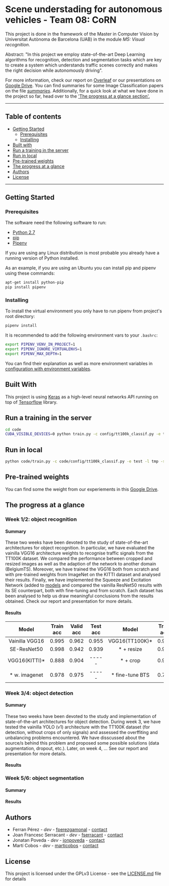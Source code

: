 # Scene understading for autonomous vehicles - Team 08: CoRN
This project is done in the framework of the Master in Computer Vision by
Universitat Autònoma de Barcelona (UAB) in the module _M5: Visual recognition_.

Abstract: "In this project we employ state-of-the-art Deep Learning algorithms for recognition, detection and segmentation tasks which are key to create a system which understands traffic scenes correctly and makes the right decision while autonomously driving".

For more information, check our report on [Overleaf][overleaf] or our presentations on [Google Drive][gdrive]. You can find summaries for some Image Classification papers on the file [_summaries_](Summaries/summaries.md). Additionally, for a quick look at what we have done in the project so far, head over to the ['The progress at a glance section'.](#the-progress-at-a-glance)
___
## Table of contents
* [Getting Started](#getting-started)
  * [Prerequisites](#prerequisites)
  * [Installing](#installing)
* [Built with](#built-with)
* [Run a training in the server](#run-a-training-in-the-server)
* [Run in local](#run-in-local)
* [Pre-trained weights](#pre-trained-weights)
* [The progress at a glance](#the-progress-at-a-glance)
* [Authors](#authors)
* [License](#license)
___
## Getting Started

### Prerequisites
The software need the following software to run:

- [Python 2.7][python27]
- [pip][pip-pypi]
- [Pipenv][pipenv-docs]

If you are using any Linux distribution is most probable you already have a
running version of Python installed.

As an example, if you are using an Ubuntu you can install pip and pipenv using
these commands:

```sh
apt-get install python-pip
pip install pipenv
```


### Installing
To install the virtual environment you only have to run pipenv from project's
root directory:

```sh
pipenv install
```

It is recommended to add the following environment vars to your `.bashrc`:

```sh
export PIPENV_VENV_IN_PROJECT=1
export PIPENV_IGNORE_VIRTUALENVS=1
export PIPENV_MAX_DEPTH=1
```

You can find their explanation as well as more environment variables in
[configuration with environment variables][pipenv-env-vars].


## Built With
This project is using [Keras][keras] as a high-level neural networks API running
on top of [Tensorflow][tf] library.

## Run a training in the server

```bash
cd code
CUDA_VISIBLE_DEVICES=0 python train.py -c config/tt100k_classif.py -e test -l /home/master/tmp -s /data/module5/
```

## Run in local

```bash
python code/train.py -c code/config/tt100k_classif.py -e test -l tmp -s data
```

## Pre-trained weights

<!-- TODO: add their configs! -->
You can find some the weight from our experiements in this [Google 
Drive][weights].

## The progress at a glance
### Week 1/2: object recognition
#### Summary
These two weeks have been devoted to the study of state-of-the-art architectures for object recognition. In particular, we have evaluated the vainilla VGG16 architecture weights to recognise traffic signals from the TT100K dataset. We compared the performance between cropped and resized images as well as the adaption of the network to another domain (BelgiumTS). Moreover, we have trained the VGG16 both from scratch and with pre-trained weights from ImageNet on the KITTI dataset and analysed their results. Finally, we have implemented the Squeeze and Excitation Network (added to [models](code/models) and compared the vainilla ResNet50 results with its SE counterpart, both with fine-tuning and from scratch. Each dataset has been analysed to help us draw meaningful conclusions from the results obtained. Check our report and presentation for more details.
#### Results

| Model          | Train acc     | Valid acc     | Test acc      | Model         | Train acc     | Valid acc     | Test acc     |
| :-------------:|:-------------:|:-------------:|:-------------:|:-------------:|:-------------:|:-------------:|:-------------:
| Vainilla VGG16 | 0.995         | 0.962         |  0.955        |VGG16(TT100K)* | 0.990         | 0.842         | 0.814        |
| SE-ResNet50    | 0.998         | 0.942         |  0.939        |* + resize     | 0.981         | 0.842         | 0.820        |
| VGG16(KITTI)*  | 0.888         | 0.904         |  -----        |* + crop       | 0.945         | 0.836         | 0.866        |
| * w. imagenet  | 0.978         | 0.975         |  -----        |* fine-tune BTS| 0.789         | 0.767         | 0.767        |

### Week 3/4: object detection
#### Summary
These two weeks have been devoted to the study and implementation of state-of-the-art architectures for object detection. During week 3, we have tested the vainilla YOLO (v1) architecture with the TT100K dataset (for detection, without crops of only signals) and assessed the overffiting and unbalancing problems encountered. We have disscussed about the source/s behind this problem and proposed some possible solutions (data augmentation, dropout, etc.).
Later, on week 4, ...
See our report and presentation for more details.
#### Results

### Week 5/6: object segmentation
#### Summary

#### Results

## Authors
- Ferran Pérez              - _dev_ - [fperezgamonal][ferran-github] - [contact](mailto:ferran.perezg@e-campus.uab.cat)
- Joan Francesc Serracant   - _dev_ - [fserracant][cesc-github] -  [contact](mailto:joanfrancesc.serracant@e-campus.uab.cat)
- Jonatan Poveda            - _dev_ - [jonpoveda][jonatan-github] - [contact](mailto:jonatan.poveda@e-campus.uab.cat)
- Martí Cobos               - _dev_ - [marticobos][marti-github] - [contact](mailto:marti.cobos@e-campus.uab.cat)

## License
This project is licensed under the GPLv3 License - see the [LICENSE.md](LICENSE.md) file for details

<!--
## Acknowledgements
-->

[python27]: https://docs.python.org/2/
[pip-pypi]: https://pypi.python.org/pypi/pip
[pipenv-docs]: http://pipenv.readthedocs.io/en/latest/
[pipenv-env-vars]: http://pipenv.readthedocs.io/en/latest/advanced/#configuration-with-environment-variables
[keras]: https://keras.io
[tf]: https://www.tensorflow.org

[ferran-github]: https://github.com/fperezgamonal
[cesc-github]: https://github.com/fserracant
[jonatan-github]: https://github.com/jonpoveda
[marti-github]: https://github.com/marticobos

[overleaf]: https://www.overleaf.com/read/rgbqdstbtmqz
[gdrive]: https://docs.google.com/presentation/d/1fmX2s14--DSvh6eTJD6e-rf5zkyVoq6O_012BAI6jJs/edit?usp=sharing
[weights]: https://drive.google.com/drive/folders/1mKUBiKQIp09UwKLrqy3C4-iG7XRnd7zZ?usp=sharing

